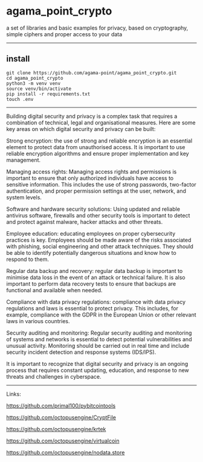 # agama_point_crypto

a set of libraries and basic examples for privacy, based on cryptography, simple ciphers and proper access to your data 

---

## install

```
git clone https://github.com/agama-point/agama_point_crypto.git
cd agama_point_crypto
python3 -m venv venv  
source venv/bin/activate
pip install -r requirements.txt
touch .env
```


---

Building digital security and privacy is a complex task that requires a combination of technical, legal and organisational measures. Here are some key areas on which digital security and privacy can be built:


Strong encryption: the use of strong and reliable encryption is an essential element to protect data from unauthorised access. It is important to use reliable encryption algorithms and ensure proper implementation and key management.


Managing access rights: Managing access rights and permissions is important to ensure that only authorized individuals have access to sensitive information. This includes the use of strong passwords, two-factor authentication, and proper permission settings at the user, network, and system levels.


Software and hardware security solutions: Using updated and reliable antivirus software, firewalls and other security tools is important to detect and protect against malware, hacker attacks and other threats.


Employee education: educating employees on proper cybersecurity practices is key. Employees should be made aware of the risks associated with phishing, social engineering and other attack techniques. They should be able to identify potentially dangerous situations and know how to respond to them.


Regular data backup and recovery: regular data backup is important to minimise data loss in the event of an attack or technical failure. It is also important to perform data recovery tests to ensure that backups are functional and available when needed.


Compliance with data privacy regulations: compliance with data privacy regulations and laws is essential to protect privacy. This includes, for example, compliance with the GDPR in the European Union or other relevant laws in various countries.


Security auditing and monitoring: Regular security auditing and monitoring of systems and networks is essential to detect potential vulnerabilities and unusual activity. Monitoring should be carried out in real time and include security incident detection and response systems (IDS/IPS).


It is important to recognize that digital security and privacy is an ongoing process that requires constant updating, education, and response to new threats and challenges in cyberspace.

---

Links:

https://github.com/primal100/pybitcointools

https://github.com/octopusengine/CryptFile

https://github.com/octopusengine/krtek

https://github.com/octopusengine/virtualcoin

https://github.com/octopusengine/nodata.store
